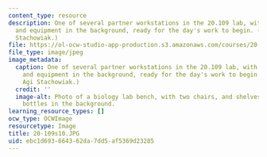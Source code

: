 ```yaml
---
content_type: resource
description: One of several partner workstations in the 20.109 lab, with shared chemicals
  and equipment in the background, ready for the day's work to begin. (Photo by Agi
  Stachowiak.)
file: https://ol-ocw-studio-app-production.s3.amazonaws.com/courses/20-109-laboratory-fundamentals-in-biological-engineering-spring-2010/ebc1d693664362da7dd5af5369d23285_20-109s10.JPG
file_type: image/jpeg
image_metadata:
  caption: One of several partner workstations in the 20.109 lab, with shared chemicals
    and equipment in the background, ready for the day's work to begin. (Photo by
    Agi Stachowiak.)
  credit: ''
  image-alt: Photo of a biology lab bench, with two chairs, and shelves of chemical
    bottles in the background.
learning_resource_types: []
ocw_type: OCWImage
resourcetype: Image
title: 20-109s10.JPG
uid: ebc1d693-6643-62da-7dd5-af5369d23285
---
```

